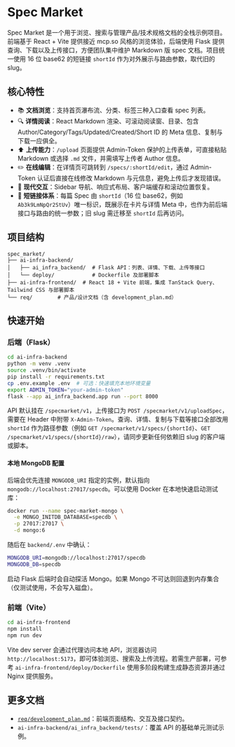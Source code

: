 # Spec Market

Spec Market 是一个用于浏览、搜索与管理产品/技术规格文档的全栈示例项目。前端基于 React + Vite 提供接近 mcp.so 风格的浏览体验，后端使用 Flask 提供查询、下载以及上传接口，方便团队集中维护 Markdown 版 spec 文档。项目统一使用 16 位 base62 的短链接 `shortId` 作为对外展示与路由参数，取代旧的 slug。

## 核心特性

* 📚 **文档浏览**：支持首页瀑布流、分类、标签三种入口查看 spec 列表。
* 🔍 **详情阅读**：React Markdown 渲染、可滚动阅读窗、目录、包含 Author/Category/Tags/Updated/Created/Short ID 的 Meta 信息、复制与下载一应俱全。
* ⬆️ **上传能力**：`/upload` 页面提供 Admin-Token 保护的上传表单，可直接粘贴 Markdown 或选择 `.md` 文件，并需填写上传者 Author 信息。
* ✏️ **在线编辑**：在详情页可跳转到 `/specs/:shortId/edit`，通过 Admin-Token 认证后直接在线修改 Markdown 与元信息，避免上传后才发现错误。
* 🧭 **现代交互**：Sidebar 导航、响应式布局、客户端缓存和滚动位置恢复。
* 🔗 **短链接体系**：每篇 Spec 由 `shortId`（16 位 base62，例如 `Ab3k9LmNpQr2StUv`）唯一标识，既展示在卡片与详情 Meta 中，也作为前后端接口与路由的统一参数；旧 slug 需迁移至 `shortId` 后再访问。

## 项目结构

```
spec_market/
├── ai-infra-backend/
│   ├── ai_infra_backend/  # Flask API：列表、详情、下载、上传等接口
│   └── deploy/            # Dockerfile 及部署脚本
├── ai-infra-frontend/  # React 18 + Vite 前端，集成 TanStack Query、Tailwind CSS 与部署脚本
└── req/        # 产品/设计文档（含 development_plan.md）
```

## 快速开始

### 后端（Flask）

```bash
cd ai-infra-backend
python -m venv .venv
source .venv/bin/activate
pip install -r requirements.txt
cp .env.example .env  # 可选：快速填充本地环境变量
export ADMIN_TOKEN="your-admin-token"
flask --app ai_infra_backend.app run --port 8000
```

API 默认挂在 `/specmarket/v1`，上传接口为 `POST /specmarket/v1/uploadSpec`，需要在 Header 中附带 `X-Admin-Token`。查询、详情、复制与下载等接口全部改用 `shortId` 作为路径参数（例如 `GET /specmarket/v1/specs/{shortId}`、`GET /specmarket/v1/specs/{shortId}/raw`），请同步更新任何依赖旧 slug 的客户端或脚本。

#### 本地 MongoDB 配置

后端会优先连接 `MONGODB_URI` 指定的实例，默认指向 `mongodb://localhost:27017/specdb`。可以使用 Docker 在本地快速启动测试库：

```bash
docker run --name spec-market-mongo \
  -e MONGO_INITDB_DATABASE=specdb \
  -p 27017:27017 \
  -d mongo:6
```

随后在 `backend/.env` 中确认：

```bash
MONGODB_URI=mongodb://localhost:27017/specdb
MONGODB_DB=specdb
```

启动 Flask 后端时会自动探活 Mongo。如果 Mongo 不可达则回退到内存集合（仅测试使用，不会写入磁盘）。

### 前端（Vite）

```bash
cd ai-infra-frontend
npm install
npm run dev
```

Vite dev server 会通过代理访问本地 API，浏览器访问 `http://localhost:5173`，即可体验浏览、搜索及上传流程。若需生产部署，可参考 `ai-infra-frontend/deploy/Dockerfile` 使用多阶段构建生成静态资源并通过 Nginx 提供服务。

## 更多文档

* [`req/development_plan.md`](req/development_plan.md)：前端页面结构、交互及接口契约。
* `ai-infra-backend/ai_infra_backend/tests/`：覆盖 API 的基础单元测试示例。
